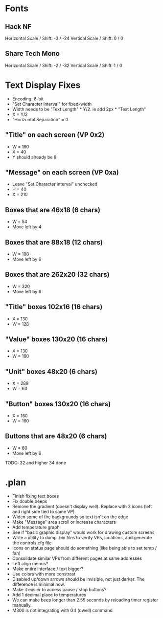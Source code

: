 # Fonts

## Hack NF
Horizontal Scale / Shift: -3 / -24
Vertical Scale / Shift: 0 / 0

## Share Tech Mono
Horizontal Scale / Shift: -2 / -32
Vertical Scale / Shift: 1 / 0

# Text Display Fixes

- Encoding: 8-bit
- "Set Character interval" for fixed-width
- Width needs to be "Text Length" * Y/2.  ie add 2px * "Text Length"
- X = Y/2
- "Horizontal Separation" = 0

## "Title" on each screen (VP 0x2)

- W = 160
- X = 40
- Y should already be 8

## "Message" on each screen (VP 0xa)

- Leave "Set Character interval" unchecked
- H = 40
- X = 210

## Boxes that are 46x18 (6 chars)

- W = 54
- Move left by 4

## Boxes that are 88x18 (12 chars)

- W = 108
- Move left by 6

## Boxes that are 262x20 (32 chars)

- W = 320
- Move left by 6

## "Title" boxes 102x16 (16 chars)

- X = 130
- W = 128

## "Value" boxes 130x20 (16 chars)

- X = 130
- W = 160

## "Unit" boxes 48x20 (6 chars)

- X = 289
- W = 60

## "Button" boxes 130x20 (16 chars)

- X = 160
- W = 160


## Buttons that are 48x20 (6 chars)

- W = 60
- Move left by 6


TODO: 32 and higher
34 done


# .plan

- Finish fixing text boxes
- Fix double beeps
- Remove the gradient (doesn't display well).  Replace with 2 icons (left and right side tied to same VP).
- Widen some of the backgrounds so text isn't on the edge
- Make "Message" area scroll or increase characters
- Add temperature graph
- See if "basic graphic display" would work for drawing custom screens
- Write a utility to dump .bin files to verify VPs, locations, and generate the controls.cfg file
- Icons on status page should do something (like being able to set temp / fan)
- Consolidate similar VPs from different pages at same addresses
- Left align menus?
- Make entire interface / text bigger?
- Use colors with more constrast
- Disabled up/down arrows should be invisible, not just darker.  The difference is minimal now.
- Make it easier to access pause / stop buttons?
- Add 1 decimal place to temperatures
- We can make beep longer than 2.55 seconds by reloading timer register manually.
- M300 is not integrating with G4 (dwell) command
